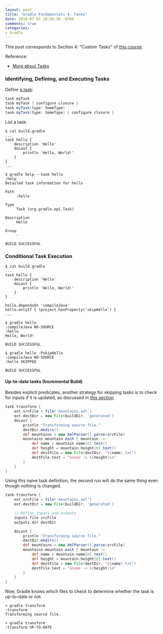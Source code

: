 ```yaml
---
layout: post
title: "Gradle Fundamentals 4: Tasks"
date: 2019-07-07 18:56:56 -0700
comments: true
categories: 
- Gradle
---
```


This post corresponds to Section 4: "Custom Tasks" of [this course](https://learning.oreilly.com/videos/gradle-fundamentals/9781491937266/9781491937266-video224139).

Reference:

* [More about Tasks](https://docs.gradle.org/current/userguide/more_about_tasks.html)

<!--more-->

### Identifying, Defining, and Executing Tasks

Define [a task](https://docs.gradle.org/3.5/dsl/org.gradle.api.Task.html):

``` groovy Define a task
task myTask
task myTask { configure closure }
task myTask(type: SomeType)
task myTask(type: SomeType) { configure closure }
```

List a task:

``` plain List a custom task
$ cat build.gradle
...
task hello {
    description 'Hello'
    doLast {
        println 'Hello, World!'
    }
}
...

$ gradle help --task hello
:help
Detailed task information for hello

Path
     :hello

Type
     Task (org.gradle.api.Task)

Description
     Hello

Group
     -

BUILD SUCCESSFUL
```

### Conditional Task Execution

``` plain Conditional execution with predicate
$ cat build.gradle
...
task hello {
    description 'Hello'
    doLast {
        println 'Hello, World!'
    }
}

hello.dependsOn 'compileJava'
hello.onlyIf { !project.hasProperty('skipHello') }
...

$ gradle hello
:compileJava NO-SOURCE
:hello
Hello, World!

BUILD SUCCESSFUL

$ gradle hello -PskipHello
:compileJava NO-SOURCE
:hello SKIPPED

BUILD SUCCESSFUL
```

#### Up-to-date tasks (Incremental Build)

Besides explicit predicates, another strategy for skipping tasks is to check for inputs if it is updated, as discussed in [this section](https://docs.gradle.org/current/userguide/more_about_tasks.html#sec:up_to_date_checks).

``` groovy Before build.gradle
task transform {
    ext.srcFile = file('mountains.xml')
    ext.destDir = new File(buildDir, 'generated')
    doLast {
        println "Transforming source file."
        destDir.mkdirs()
        def mountains = new XmlParser().parse(srcFile)
        mountains.mountain.each { mountain ->
            def name = mountain.name[0].text()
            def height = mountain.height[0].text()
            def destFile = new File(destDir, "${name}.txt")
            destFile.text = "$name -> ${height}\n"
        }
    }
}
```

Using this naive task definition, the second run will do the same thing even though nothing is changed.

``` groovy After build.gradle
task transform {
    ext.srcFile = file('mountains.xml')
    ext.destDir = new File(buildDir, 'generated')

    // Define inputs and outputs
    inputs.file srcFile
    outputs.dir destDir

    doLast {
        println "Transforming source file."
        destDir.mkdirs()
        def mountains = new XmlParser().parse(srcFile)
        mountains.mountain.each { mountain ->
            def name = mountain.name[0].text()
            def height = mountain.height[0].text()
            def destFile = new File(destDir, "${name}.txt")
            destFile.text = "$name -> ${height}\n"
        }
    }
}
```

Now, Gradle knows which files to check to determine whether the task is up-to-date or not.

``` plain Gradle outputs
> gradle transform
:transform
Transforming source file.

> gradle transform
:transform UP-TO-DATE
```

